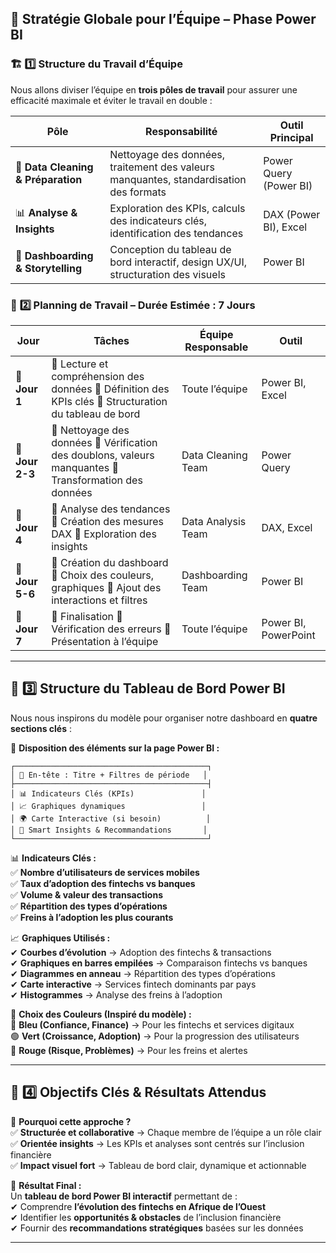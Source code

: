 ## 🚀 **Stratégie Globale pour l’Équipe – Phase Power BI**  

### 🏗 **1️⃣ Structure du Travail d’Équipe**  
Nous allons diviser l’équipe en **trois pôles de travail** pour assurer une efficacité maximale et éviter le travail en double :  

| **Pôle** | **Responsabilité** | **Outil Principal** |
|----------|--------------------|----------------------|
| 🔹 **Data Cleaning & Préparation** | Nettoyage des données, traitement des valeurs manquantes, standardisation des formats | Power Query (Power BI) |
| 📊 **Analyse & Insights** | Exploration des KPIs, calculs des indicateurs clés, identification des tendances | DAX (Power BI), Excel |
| 🎨 **Dashboarding & Storytelling** | Conception du tableau de bord interactif, design UX/UI, structuration des visuels | Power BI |

### 📅 **2️⃣ Planning de Travail – Durée Estimée : 7 Jours**  

| **Jour** | **Tâches** | **Équipe Responsable** | **Outil** |
|----------|-----------|----------------------|-----------|
| 📆 **Jour 1** | 📌 Lecture et compréhension des données 📌 Définition des KPIs clés 📌 Structuration du tableau de bord | Toute l’équipe | Power BI, Excel |
| 📆 **Jour 2-3** | 📌 Nettoyage des données 📌 Vérification des doublons, valeurs manquantes 📌 Transformation des données | Data Cleaning Team | Power Query |
| 📆 **Jour 4** | 📌 Analyse des tendances 📌 Création des mesures DAX 📌 Exploration des insights | Data Analysis Team | DAX, Excel |
| 📆 **Jour 5-6** | 📌 Création du dashboard 📌 Choix des couleurs, graphiques 📌 Ajout des interactions et filtres | Dashboarding Team | Power BI |
| 📆 **Jour 7** | 📌 Finalisation 📌 Vérification des erreurs 📌 Présentation à l’équipe | Toute l’équipe | Power BI, PowerPoint |

---

## 🎯 **3️⃣ Structure du Tableau de Bord Power BI**  

Nous nous inspirons du modèle pour organiser notre dashboard en **quatre sections clés** :  

📌 **Disposition des éléments sur la page Power BI :**  
```
┌───────────────────────────────────────────┐
│ 🔹 En-tête : Titre + Filtres de période   │
├───────────────────────────────────────────┤
│ 📊 Indicateurs Clés (KPIs)               │
│ 📈 Graphiques dynamiques                 │
│ 🌍 Carte Interactive (si besoin)          │
│ 📌 Smart Insights & Recommandations       │
└───────────────────────────────────────────┘
```

📊 **Indicateurs Clés :**  
✅ **Nombre d’utilisateurs de services mobiles**  
✅ **Taux d’adoption des fintechs vs banques**  
✅ **Volume & valeur des transactions**  
✅ **Répartition des types d’opérations**  
✅ **Freins à l’adoption les plus courants**  

📈 **Graphiques Utilisés :**  
✔ **Courbes d’évolution** → Adoption des fintechs & transactions  
✔ **Graphiques en barres empilées** → Comparaison fintechs vs banques  
✔ **Diagrammes en anneau** → Répartition des types d’opérations  
✔ **Carte interactive** → Services fintech dominants par pays  
✔ **Histogrammes** → Analyse des freins à l’adoption  

🎨 **Choix des Couleurs (Inspiré du modèle) :**  
🔵 **Bleu (Confiance, Finance)** → Pour les fintechs et services digitaux  
🟢 **Vert (Croissance, Adoption)** → Pour la progression des utilisateurs  
🔴 **Rouge (Risque, Problèmes)** → Pour les freins et alertes  

---

## 🚀 **4️⃣ Objectifs Clés & Résultats Attendus**  

🎯 **Pourquoi cette approche ?**  
✅ **Structurée et collaborative** → Chaque membre de l’équipe a un rôle clair  
✅ **Orientée insights** → Les KPIs et analyses sont centrés sur l’inclusion financière  
✅ **Impact visuel fort** → Tableau de bord clair, dynamique et actionnable  

📌 **Résultat Final :**  
Un **tableau de bord Power BI interactif** permettant de :  
✔ Comprendre **l’évolution des fintechs en Afrique de l’Ouest**  
✔ Identifier les **opportunités & obstacles** de l’inclusion financière  
✔ Fournir des **recommandations stratégiques** basées sur les données  

---
